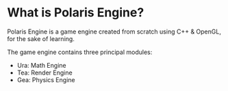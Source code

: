 # What is Polaris Engine?
Polaris Engine is a game engine created from scratch using C++ &amp; OpenGL, for the sake of learning.

The game engine contains three principal modules:
- Ura: Math Engine
- Tea: Render Engine
- Gea: Physics Engine
